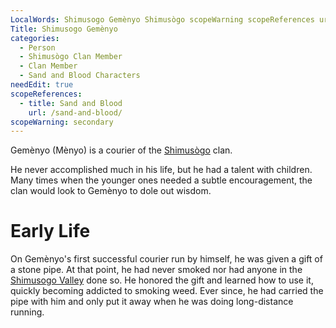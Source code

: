```yaml
---
LocalWords: Shimusogo Gemènyo Shimusògo scopeWarning scopeReferences url Mènyo Gemènyo's
Title: Shimusogo Gemènyo
categories:
  - Person
  - Shimusògo Clan Member
  - Clan Member
  - Sand and Blood Characters
needEdit: true
scopeReferences:
  - title: Sand and Blood
    url: /sand-and-blood/
scopeWarning: secondary
---
```


Gemènyo (Mènyo) is a courier of the [Shimusògo]() clan.

He never accomplished much in his life, but he had a talent with children. Many times when the younger ones needed a subtle encouragement, the clan would look to Gemènyo to dole out wisdom.

# Early Life

On Gemènyo's first successful courier run by himself, he was given a gift of a stone pipe. At that point, he had never smoked nor had anyone in the [Shimusogo Valley]() done so. He honored the gift and learned how to use it, quickly becoming addicted to smoking weed. Ever since, he had carried the pipe with him and only put it away when he was doing long-distance running.
